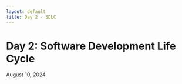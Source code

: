 ```yaml
---
layout: default
title: Day 2 - SDLC
---
```


# Day 2: Software Development Life Cycle

<div class="date">August 10, 2024</div>